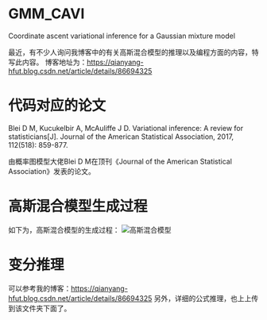 # GMM_CAVI
Coordinate ascent variational inference for a Gaussian mixture model

最近，有不少人询问我博客中的有关高斯混合模型的推理以及编程方面的内容，特写此内容。
博客地址为：https://qianyang-hfut.blog.csdn.net/article/details/86694325


# 代码对应的论文
Blei D M, Kucukelbir A, McAuliffe J D. Variational inference: A review for statisticians[J]. 
Journal of the American Statistical Association, 2017, 112(518): 859-877.

由概率图模型大佬Blei D M在顶刊《Journal of the American Statistical Association》发表的论文。

# 高斯混合模型生成过程
如下为，高斯混合模型的生成过程：
![高斯混合模型](https://img-blog.csdnimg.cn/20190608082614293.png#pic_center)

# 变分推理
可以参考我的博客：https://qianyang-hfut.blog.csdn.net/article/details/86694325
另外，详细的公式推理，也上上传到该文件夹下面了。
